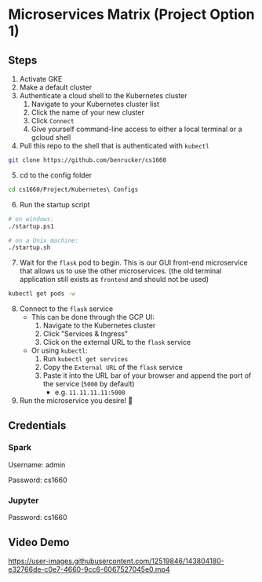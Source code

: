 # Microservices Matrix (Project Option 1)

## Steps

1. Activate GKE
2. Make a default cluster
3. Authenticate a cloud shell to the Kubernetes cluster
    1. Navigate to your Kubernetes cluster list
    2. Click the name of your new cluster
    3. Click `Connect`
    4. Give yourself command-line access to either a local terminal or a gcloud shell
4. Pull this repo to the shell that is authenticated with `kubectl`
```sh
git clone https://github.com/benrucker/cs1660
```
5. cd to the config folder
```sh
cd cs1660/Project/Kubernetes\ Configs
```
6. Run the startup script
```sh
# on windows:
./startup.ps1

# on a Unix machine:
./startup.sh
```
7. Wait for the `flask` pod to begin. This is our GUI front-end microservice that allows us to use the other microservices. (the old terminal application still exists as `frontend` and should not be used)
```sh
kubectl get pods -w
```
8. Connect to the `flask` service
    * This can be done through the GCP UI:
        1. Navigate to the Kubernetes cluster
        2. Click "Services & Ingress"
        3. Click on the external URL to the `flask` service
    * Or using `kubectl`:
        1. Run `kubectl get services`
        2. Copy the `External URL` of the `flask` service
        3. Paste it into the URL bar of your browser and append the port of the service (`5000` by default)
            * e.g. `11.11.11.11:5000`
9. Run the microservice you desire! 🎉

## Credentials

### Spark

Username: admin

Password: cs1660

### Jupyter

Password: cs1660


## Video Demo

https://user-images.githubusercontent.com/12519846/143804180-e32766de-c0e7-4660-9cc6-6067527045e0.mp4

